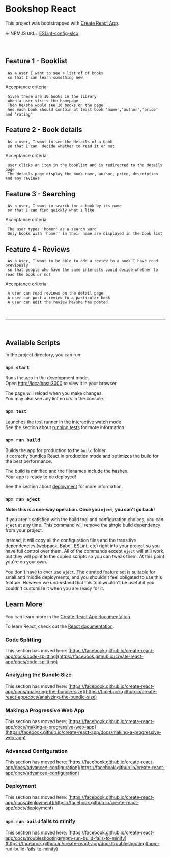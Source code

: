 # Bookshop React

This project was bootstrapped with [Create React App](https://github.com/facebook/create-react-app).


:coffee: NPMJS <kbd>URL:</kbd>  <a href="https://www.npmjs.
com/package/eslint-config-slco" title="ESLint-config-slco" 
target="_blank">ESLint-config-slco</a>

<br />

## Feature 1 - Booklist

```
 As a user I want to see a list of of books 
 so that I can learn something new
```

Acceptance criteria:

```
 Given there are 10 books in the library
 When a user visits the homepage
 Then he/she would see 10 books on the page
 And each book should contain at least book 'name','author','price' and 'rating'
```

## Feature 2 - Book details

```
 As a user, I want to see the details of a book 
 so that I can  decide whether to read it or not
```

Acceptance criteria:

```
 User clicks an item in the booklist and is redirected to the details page
 The details page display the book name, author, price, description and any reviews
```

## Feature 3 - Searching

```
 As a user, I want to search for a book by its name 
 so that I can find quickly what I like
```

Acceptance criteria:

```
 The user types 'homer' as a search word
 Only books with 'homer' in their name are displayed in the book list
```


## Feature 4 - Reviews

```
 As a user, I want to be able to add a review to a book I have read previously
 so that people who have the same interests could decide whether to read the book or not
```

Acceptance criteria:

```
 A user can read reviews on the detail page
 A user can post a review to a particular book
 A user can edit the review he/she has posted
```



<br />

<hr />


<br />










## Available Scripts

In the project directory, you can run:

### `npm start`

Runs the app in the development mode.\
Open [http://localhost:3000](http://localhost:3000) to view it in your browser.

The page will reload when you make changes.\
You may also see any lint errors in the console.

### `npm test`

Launches the test runner in the interactive watch mode.\
See the section about [running tests](https://facebook.github.io/create-react-app/docs/running-tests) for more information.

### `npm run build`

Builds the app for production to the `build` folder.\
It correctly bundles React in production mode and optimizes the build for the best performance.

The build is minified and the filenames include the hashes.\
Your app is ready to be deployed!

See the section about [deployment](https://facebook.github.io/create-react-app/docs/deployment) for more information.

### `npm run eject`

**Note: this is a one-way operation. Once you `eject`, you can't go back!**

If you aren't satisfied with the build tool and configuration choices, you can `eject` at any time. This command will remove the single build dependency from your project.

Instead, it will copy all the configuration files and the transitive dependencies (webpack, Babel, ESLint, etc) right into your project so you have full control over them. All of the commands except `eject` will still work, but they will point to the copied scripts so you can tweak them. At this point you're on your own.

You don't have to ever use `eject`. The curated feature set is suitable for small and middle deployments, and you shouldn't feel obligated to use this feature. However we understand that this tool wouldn't be useful if you couldn't customize it when you are ready for it.

## Learn More

You can learn more in the [Create React App documentation](https://facebook.github.io/create-react-app/docs/getting-started).

To learn React, check out the [React documentation](https://reactjs.org/).

### Code Splitting

This section has moved here: [https://facebook.github.io/create-react-app/docs/code-splitting](https://facebook.github.io/create-react-app/docs/code-splitting)

### Analyzing the Bundle Size

This section has moved here: [https://facebook.github.io/create-react-app/docs/analyzing-the-bundle-size](https://facebook.github.io/create-react-app/docs/analyzing-the-bundle-size)

### Making a Progressive Web App

This section has moved here: [https://facebook.github.io/create-react-app/docs/making-a-progressive-web-app](https://facebook.github.io/create-react-app/docs/making-a-progressive-web-app)

### Advanced Configuration

This section has moved here: [https://facebook.github.io/create-react-app/docs/advanced-configuration](https://facebook.github.io/create-react-app/docs/advanced-configuration)

### Deployment

This section has moved here: [https://facebook.github.io/create-react-app/docs/deployment](https://facebook.github.io/create-react-app/docs/deployment)

### `npm run build` fails to minify

This section has moved here: [https://facebook.github.io/create-react-app/docs/troubleshooting#npm-run-build-fails-to-minify](https://facebook.github.io/create-react-app/docs/troubleshooting#npm-run-build-fails-to-minify)

